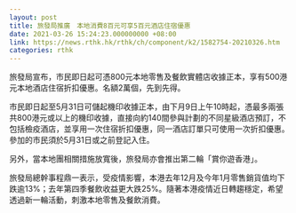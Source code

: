 ```yaml
---
layout: post
title: 旅發局推廣　本地消費8百元可享5百元酒店住宿優惠
date: 2021-03-26 15:24:23.000000000 +08:00
link: https://news.rthk.hk/rthk/ch/component/k2/1582754-20210326.htm
categories: rthk
---
```


旅發局宣布，巿民即日起可憑800元本地零售及餐飲實體店收據正本，享有500港元本地酒店住宿折扣優惠。名額2萬個，先到先得。

市民即日起至5月31日可儲起機印收據正本，由下月9日上午10時起，憑最多兩張共800港元或以上的機印收據，直接向約140間參與計劃的不同星級酒店預訂，不包括檢疫酒店，並享用一次住宿折扣優惠，同一酒店訂單只可使用一次折扣優惠。參加的市民須於5月31日或之前登記入住。

另外，當本地團相關措施放寬後，旅發局亦會推出第二輪「賞你遊香港」。

旅發局總幹事程鼎一表示，受疫情影響，本港去年12月及今年1月零售銷貨值均下跌逾13%；去年第四季餐飲收益更大跌25%。隨著本港疫情近日轉趨穩定，希望透過新一輪活動，刺激本地零售及餐飲消費。
